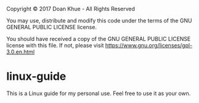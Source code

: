 Copyright © 2017 Doan Khue - All Rights Reserved

You may use, distribute and modify this code under the terms of the GNU GENERAL PUBLIC LICENSE license.

You should have received a copy of the GNU GENERAL PUBLIC LICENSE license with this file. If not, please visit https://www.gnu.org/licenses/gpl-3.0.en.html

# linux-guide
This is a Linux guide for my personal use. Feel free to use it as your own.
